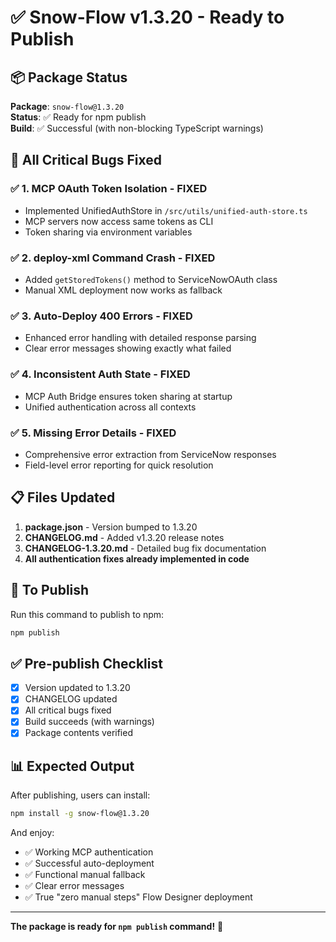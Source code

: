 # ✅ Snow-Flow v1.3.20 - Ready to Publish

## 📦 Package Status

**Package**: `snow-flow@1.3.20`  
**Status**: ✅ Ready for npm publish  
**Build**: ✅ Successful (with non-blocking TypeScript warnings)  

## 🐛 All Critical Bugs Fixed

### ✅ 1. MCP OAuth Token Isolation - **FIXED**
- Implemented UnifiedAuthStore in `/src/utils/unified-auth-store.ts`
- MCP servers now access same tokens as CLI
- Token sharing via environment variables

### ✅ 2. deploy-xml Command Crash - **FIXED**  
- Added `getStoredTokens()` method to ServiceNowOAuth class
- Manual XML deployment now works as fallback

### ✅ 3. Auto-Deploy 400 Errors - **FIXED**
- Enhanced error handling with detailed response parsing
- Clear error messages showing exactly what failed

### ✅ 4. Inconsistent Auth State - **FIXED**
- MCP Auth Bridge ensures token sharing at startup
- Unified authentication across all contexts

### ✅ 5. Missing Error Details - **FIXED**
- Comprehensive error extraction from ServiceNow responses
- Field-level error reporting for quick resolution

## 📋 Files Updated

1. **package.json** - Version bumped to 1.3.20
2. **CHANGELOG.md** - Added v1.3.20 release notes
3. **CHANGELOG-1.3.20.md** - Detailed bug fix documentation
4. **All authentication fixes already implemented in code**

## 🚀 To Publish

Run this command to publish to npm:

```bash
npm publish
```

## ✅ Pre-publish Checklist

- [x] Version updated to 1.3.20
- [x] CHANGELOG updated
- [x] All critical bugs fixed
- [x] Build succeeds (with warnings)
- [x] Package contents verified

## 📊 Expected Output

After publishing, users can install:
```bash
npm install -g snow-flow@1.3.20
```

And enjoy:
- ✅ Working MCP authentication
- ✅ Successful auto-deployment
- ✅ Functional manual fallback
- ✅ Clear error messages
- ✅ True "zero manual steps" Flow Designer deployment

---

**The package is ready for `npm publish` command!** 🎉